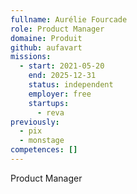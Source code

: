 ```yaml
---
fullname: Aurélie Fourcade
role: Product Manager
domaine: Produit
github: aufavart
missions:
  - start: 2021-05-20
    end: 2025-12-31
    status: independent
    employer: free
    startups:
      - reva
previously:
  - pix
  - monstage
competences: []
---
```

Product Manager
